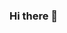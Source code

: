 ### Hi there 👋

<!--
**sharathkumargunti/sharathkumargunti** is a ✨ _special_ ✨ repository because its `README.md` (this file) appears on your GitHub profile.

Here are some ideas to get you started:

- 🔭 I’m currently working on nothing 
- 🌱 I’m currently learning nothing 
- 👯 I’m looking to collaborate on none
- 🤔 I’m looking for help with nothing 
- 💬 Ask me about anything 
- 📫 How to reach me: @sharathkumargunti
- 😄 Pronouns: Sharath Kumar
- ⚡ Fun fact: Ntg
-->
